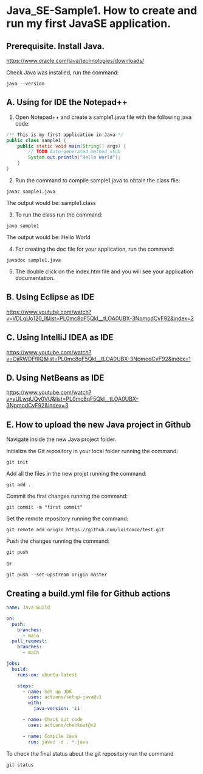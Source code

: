 # Java_SE-Sample1. How to create and run my first JavaSE application.

## Prerequisite. Install Java.
https://www.oracle.com/java/technologies/downloads/

Check Java was installed, run the command:
```
java --version
```

## A. Using for IDE the Notepad++
1. Open Notepad++ and create a sample1.java file with the following java code:
```java
/** This is my first application in Java */
public class sample1 {
	public static void main(String[] args) {
		// TODO Auto-generated method stub
		System.out.println("Hello World");
	}
}
```

2. Run the command to compile sample1.java to obtain the class file:
```
javac sample1.java
```
The output would be: 
sample1.class

3. To run the class run the command:
```
java sample1
```
The output would be: 
Hello World

4. For creating the doc file for your application, run the command: 
```
javadoc sample1.java
```
5. The double click on the index.htm file and you will see your application documentation.

## B. Using Eclipse as IDE

https://www.youtube.com/watch?v=VDLgUo120_I&list=PL0mc8qF5QkI__tLOA0UBX-3NpmodCvF92&index=2

## C. Using IntelliJ IDEA as IDE

https://www.youtube.com/watch?v=OjiRWDFfllQ&list=PL0mc8qF5QkI__tLOA0UBX-3NpmodCvF92&index=1

## D. Using NetBeans as IDE

https://www.youtube.com/watch?v=yULwqUQy0VU&list=PL0mc8qF5QkI__tLOA0UBX-3NpmodCvF92&index=3

## E. How to upload the new Java project in Github

Navigate inside the new Java project folder.

Initialize the Git repository in your local folder running the command:
```
git init
```

Add all the files in the new projet running the command:

```
git add .
```

Commit the first changes running the command:

```
git commit -m "first commit"
```

Set the remote repository running the command:

```
git remote add origin https://github.com/luiscoco/test.git
```

Push the changes running the command:

```
git push
```
or 
```
git push --set-upstream origin master
```

## Creating a build.yml file for Github actions

```yml
name: Java Build

on:
  push:
    branches:
      - main
  pull_request:
    branches:
      - main

jobs:
  build:
    runs-on: ubuntu-latest

    steps:
      - name: Set up JDK
        uses: actions/setup-java@v1
        with:
          java-version: '11'

      - name: Check out code
        uses: actions/checkout@v2

      - name: Compile Java
        run: javac -d . *.java
```

To check the final status about the git repository run the command

```
git status
```
